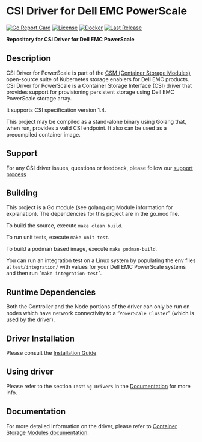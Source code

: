 # CSI Driver for Dell EMC PowerScale

[![Go Report Card](https://goreportcard.com/badge/github.com/dell/csi-isilon?style=flat-square)](https://goreportcard.com/report/github.com/dell/csi-isilon)
[![License](https://img.shields.io/github/license/dell/csi-isilon?style=flat-square&color=blue&label=License)](https://github.com/dell/csi-isilon/blob/master/LICENSE)
[![Docker](https://img.shields.io/docker/pulls/dellemc/csi-isilon.svg?logo=docker&style=flat-square&label=Pulls)](https://hub.docker.com/r/dellemc/csi-isilon)
[![Last Release](https://img.shields.io/github/v/release/dell/csi-isilon?label=Latest&style=flat-square&logo=go)](https://github.com/dell/csi-isilon/releases)

**Repository for CSI Driver for Dell EMC PowerScale**

## Description
CSI Driver for PowerScale is part of the [CSM (Container Storage Modules)](https://github.com/dell/csm) open-source suite of Kubernetes storage enablers for Dell EMC products. CSI Driver for PowerScale is a Container Storage Interface (CSI) driver that provides support for provisioning persistent storage using Dell EMC PowerScale storage array. 

It supports CSI specification version 1.4.

This project may be compiled as a stand-alone binary using Golang that, when run, provides a valid CSI endpoint. It also can be used as a precompiled container image.

## Support
For any CSI driver issues, questions or feedback, please follow our [support process](https://github.com/dell/csm/blob/main/docs/SUPPORT.md)

## Building
This project is a Go module (see golang.org Module information for explanation).
The dependencies for this project are in the go.mod file.

To build the source, execute `make clean build`.

To run unit tests, execute `make unit-test`.

To build a podman based image, execute `make podman-build`.

You can run an integration test on a Linux system by populating the env files at `test/integration/` with values for your Dell EMC PowerScale systems and then run "`make integration-test`".

## Runtime Dependencies
Both the Controller and the Node portions of the driver can only be run on nodes which have network connectivity to a “`PowerScale Cluster`” (which is used by the driver).

## Driver Installation
Please consult the [Installation Guide](https://dell.github.io/csm-docs/docs/csidriver/installation)

## Using driver
Please refer to the section `Testing Drivers` in the [Documentation](https://dell.github.io/csm-docs/docs/csidriver/installation/test/) for more info.

## Documentation
For more detailed information on the driver, please refer to [Container Storage Modules documentation](https://dell.github.io/csm-docs/).
